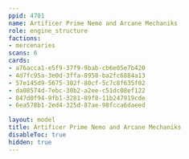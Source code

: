 ```yaml
---
ppid: 4701
name: Artificer Prime Nemo and Arcane Mechaniks
role: engine_structure
factions:
- mercenaries
scans: 6
cards:
- a76acca1-e5f9-37f9-9bab-cb6e05e7b420
- 4d7fc95a-3e0d-3ffa-8958-ba2fc6884a13
- 57e145d9-5675-302f-80cf-5c7c8f635f02
- da08574d-7ebc-30b2-a2ee-c51dc08ef122
- 847d0f94-9fb1-3281-89f8-11b247919cde
- 6ea578b1-2ed4-325d-87ae-98fcca6daeed

layout: model
title: Artificer Prime Nemo and Arcane Mechaniks
disableToc: true
hidden: true
---
```

